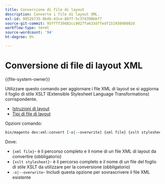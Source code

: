 ```yaml
---
title: Conversione di file di layout
description: Converte i file di layout XML.
exl-id: 9852b735-9b4b-43ce-887f-5c37d398bbf7
source-git-commit: 95ffff39d82cc9027fa633dffedf15193040802d
workflow-type: tm+mt
source-wordcount: '94'
ht-degree: 0%

---
```


# Conversione di file di layout XML

{{file-system-owner}}

Utilizzare questo comando per aggiornare i file XML di layout se si aggiorna il foglio di stile XSLT (Extensible Stylesheet Language Transformations) corrispondente.

- [Istruzioni di layout](https://developer.adobe.com/commerce/frontend-core/guide/layouts/xml-instructions/)
- [Tipi di file di layout](https://developer.adobe.com/commerce/frontend-core/guide/layouts/types/)

Opzioni comando:

```bash
bin/magento dev:xml:convert [-o|--overwrite] {xml file} {xslt stylesheet}
```

Dove:

- `{xml file}`- è il percorso completo e il nome di un file XML di layout da convertire (obbligatorio)
- `{xslt stylesheet}`- è il percorso completo e il nome di un file del foglio di stile XSLT da utilizzare per la conversione (obbligatorio)
- `-o|--overwrite`- Includi questa opzione per sovrascrivere il file XML esistente
